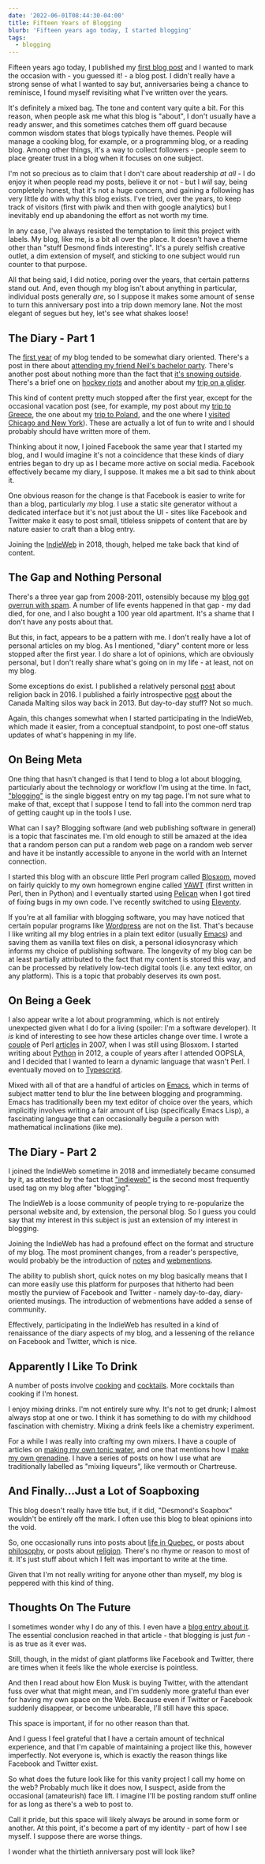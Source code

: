 ```yaml
---
date: '2022-06-01T08:44:30-04:00'
title: Fifteen Years of Blogging
blurb: 'Fifteen years ago today, I started blogging'
tags:
  - blogging
---
```


Fifteen years ago today, I published my [first blog post][1] and I wanted to
mark the occasion with - you guessed it! - a blog post.  I didn't really
have a strong sense of what I wanted to say but, anniversaries being a
chance to reminisce, I found myself revisiting what I've written over the
years.

It's definitely a mixed bag.  The tone and content vary quite a bit.  For
this reason, when people ask me what this blog is "about", I don't usually
have a ready answer, and this sometimes catches them off guard because
common wisdom states that blogs typically have themes.  People will manage a
cooking blog, for example, or a programming blog, or a reading blog.  Among
other things, it's a way to collect followers - people seem to place greater
trust in a blog when it focuses on one subject.

I'm not so precious as to claim that I don't care about readership *at
all* - I do enjoy it when people read my posts, believe it or not - but I
*will* say, being completely honest, that it's not a huge concern, and
gaining a following has very little do with why this blog exists.  I've
tried, over the years, to keep track of visitors (first with piwik and then
with google analytics) but I inevitably end up abandoning the effort as not
worth my time.

In any case, I've always resisted the temptation to limit this project with
labels.  My blog, like me, is a bit all over the place.  It doesn't have a
theme other than "stuff Desmond finds interesting".  It's a purely selfish
creative outlet, a dim extension of myself, and sticking to one subject
would run counter to that purpose.

All that being said, I did notice, poring over the years, that certain
patterns stand out.  And, even though my blog isn't about anything in
particular, individual posts generally *are*, so I suppose it makes some
amount of sense to turn this anniversary post into a trip down memory lane.
Not the most elegant of segues but hey, let's see what shakes loose!

## The Diary - Part 1

The [first year][2] of my blog tended to be somewhat diary oriented.
There's a post in there about [attending my friend Neil's bachelor
party][3].  There's another post about nothing more than the fact that [it's
snowing outside][4].  There's a brief one on [hockey riots][5] and another
about my [trip on a glider][6].

This kind of content pretty much stopped after the first year, except for
the occasional vacation post (see, for example, my post about my [trip to
Greece][7], the one about my [trip to Poland][8], and the one where I
[visited Chicago and New York][9]).  These are actually a lot of fun to
write and I should probably should have written more of them.

Thinking about it now, I joined Facebook the same year that I started my
blog, and I would imagine it's not a coincidence that these kinds of diary
entries began to dry up as I became more active on social media.  Facebook
effectively became my diary, I suppose.  It makes me a bit sad to think
about it.

One obvious reason for the change is that Facebook is easier to write for
than a blog, particularly *my* blog.  I use a static site generator without
a dedicated interface but it's not just about the UI - sites like Facebook
and Twitter make it easy to post small, titleless snippets of content that
are by nature easier to craft than a blog entry.

Joining the [IndieWeb][10] in 2018, though, helped me take back that kind of
content.

## The Gap and Nothing Personal

There's a three year gap from 2008-2011, ostensibly because my [blog got
overrun with spam][11].  A number of life events happened in that gap - my
dad died, for one, and I also bought a 100 year old apartment.  It's a shame
that I don't have any posts about that.

But this, in fact, appears to be a pattern with me.  I don't really have a
lot of personal articles on my blog.  As I mentioned, "diary" content more
or less stopped after the first year.  I do share a lot of opinions, which
are obviously personal, but I don't really share what's going on in my
life - at least, not on my blog.

Some exceptions do exist.  I published a relatively personal [post][12]
about religion back in 2016.  I published a fairly introspective [post][13]
about the Canada Malting silos way back in 2013.  But day-to-day stuff?  Not
so much.

Again, this changes somewhat when I started participating in the IndieWeb,
which made it easier, from a conceptual standpoint, to post one-off status
updates of what's happening in my life.

## On Being Meta

One thing that hasn't changed is that I tend to blog a lot about blogging,
particularly about the technology or workflow I'm using at the time.  In
fact, ["blogging"][14] is the single biggest entry on my tag page.  I'm not
sure what to make of that, except that I suppose I tend to fall into the
common nerd trap of getting caught up in the tools I use.

What can I say?  Blogging software (and web publishing software in general)
is a topic that fascinates me. I'm old enough to still be amazed at the idea
that a random person can put a random web page on a random web server and
have it be instantly accessible to anyone in the world with an Internet
connection.

I started this blog with an obscure little Perl program called
[Blosxom][15], moved on fairly quickly to my own homegrown engine called
[YAWT][16] (first written in Perl, then in Python) and I eventually started
using [Pelican][17] when I got tired of fixing bugs in my own code.  I've
recently switched to using [Eleventy][18].

If you're at all familiar with blogging software, you may have noticed that
certain popular programs like [Wordpress][19] are not on the list.  That's
because I like writing all my blog entries in a plain text editor (usually
[Emacs][20]) and saving them as vanilla text files on disk, a personal
idiosyncrasy which informs my choice of publishing software.  The longevity
of my blog can be at least partially attributed to the fact that my content
is stored this way, and can be processed by relatively low-tech digital
tools (i.e. any text editor, on any platform).  This is a topic that
probably deserves its own post.

## On Being a Geek

I also appear write a lot about programming, which is not entirely
unexpected given what I do for a living (spoiler: I'm a software developer).
It *is* kind of interesting to see how these articles change over time.  I
wrote a [couple][21] of Perl [articles][22] in 2007, when I was still using
Blosxom.  I started writing about [Python][23] in 2012, a couple of years
after I attended OOPSLA, and I decided that I wanted to learn a dynamic
language that wasn't Perl.  I eventually moved on to [Typescript][24].

Mixed with all of that are a handful of articles on [Emacs][25], which in
terms of subject matter tend to blur the line between blogging and
programming.  Emacs has traditionally been my text editor of choice over the
years, which implicitly involves writing a fair amount of Lisp (specifically
Emacs Lisp), a fascinating language that can occasionally beguile a person
with mathematical inclinations (like me).

## The Diary - Part 2

I joined the IndieWeb sometime in 2018 and immediately became consumed by
it, as attested by the fact that ["indieweb"][26] is the second most
frequently used tag on my blog after "blogging".

The IndieWeb is a loose community of people trying to re-popularize the
personal website and, by extension, the personal blog.  So I guess you could
say that my interest in this subject is just an extension of my interest in
blogging.

Joining the IndieWeb has had a profound effect on the format and structure
of my blog.  The most prominent changes, from a reader's perspective, would
probably be the introduction of [notes][27] and [webmentions][28].

The ability to publish short, quick notes on my blog basically means that I
can more easily use this platform for purposes that hitherto had been mostly
the purview of Facebook and Twitter - namely day-to-day, diary-oriented
musings.  The introduction of webmentions have added a sense of community.

Effectively, participating in the IndieWeb has resulted in a kind of
renaissance of the diary aspects of my blog, and a lessening of the
reliance on Facebook and Twitter, which is nice.

## Apparently I Like To Drink

A number of posts involve [cooking][29] and [cocktails][30].  More cocktails
than cooking if I'm honest.

I enjoy mixing drinks.  I'm not entirely sure why.  It's not to get drunk; I
almost always stop at one or two.  I think it has something to do with my
childhood fascination with chemistry.  Mixing a drink feels like a chemistry
experiment.

For a while I was really into crafting my own mixers.  I have a couple of
articles on [making my own tonic water][31], and one that mentions how I
[make my own grenadine][36].  I have a series of posts on how I use what are
traditionally labelled as "mixing liqueurs", like vermouth or Chartreuse.

## And Finally...Just a Lot of Soapboxing

This blog doesn't really have title but, if it did, "Desmond's Soapbox"
wouldn't be entirely off the mark.  I often use this blog to bleat opinions
into the void.

So, one occasionally runs into posts about [life in Quebec][32], or posts
about [philosophy][33], or posts about [religion][34].  There's no rhyme or
reason to most of it.  It's just stuff about which I felt was important to
write at the time.

Given that I'm not really writing for anyone other than myself, my blog is
peppered with this kind of thing.

## Thoughts On The Future

I sometimes wonder why I do any of this.  I even have a [blog entry about
it][35].  The essential conclusion reached in that article - that blogging
is just *fun* - is as true as it ever was.

Still, though, in the midst of giant platforms like Facebook and Twitter,
there are times when it feels like the whole exercise is pointless.

And then I read about how Elon Musk is buying Twitter, with the attendant
fuss over what that might mean, and I'm suddenly more grateful than ever for
having my own space on the Web.  Because even if Twitter or Facebook
suddenly disappear, or become unbearable, I'll still have this space.

This space is important, if for no other reason than that.

And I guess I feel grateful that I have a certain amount of technical
experience, and that I'm capable of maintaining a project like this, however
imperfectly.  Not everyone is, which is exactly the reason things like
Facebook and Twitter exist.

So what does the future look like for this vanity project I call my home on
the web?  Probably much like it does now, I suspect, aside from the
occasional (amateurish) face lift.  I imagine I'll be posting random stuff
online for as long as there's a web to post to.

Call it pride, but this space will likely always be around in some form or
another.  At this point, it's become a part of my identity - part of how I
see myself.  I suppose there are worse things.

I wonder what the thirtieth anniversary post will look like?

[1]: /2007/06/01/blogging
[2]: /2007/
[3]: /2007/08/04/bachelor
[4]: /2007/12/17/snow
[5]: /2008/04/22/montreal-looting
[6]: /2007/06/12/gliding
[7]: /2015/07/11/trip-greece
[8]: /2016/06/29/poland
[9]: /2018/11/10/new-york-chicago
[10]: https://indieweb.org
[11]: /2008/09/08/no-comments
[12]: /2016/04/02/on-escaping-your-past
[13]: /2013/07/31/canada-malting
[14]: /posts/tags/blogging
[15]: http://blosxom.sourceforge.net/
[16]: https://github.com/drivet/yawt
[17]: https://blog.getpelican.com/
[18]: https://www.11ty.dev/
[19]: https://wordpress.com/
[20]: https://www.gnu.org/software/emacs/
[21]: /2008/02/13/perl-scoping
[22]: /2008/07/06/perl-error-handling
[23]: /posts/articles/tags/python
[24]: /posts/articles/tags/typescript
[25]: /posts/articles/tags/emacs
[26]: /posts/articles/tags/indieweb
[27]: /posts/notes/
[28]: https://indieweb.org/Webmention
[29]: /posts/articles/tags/cooking
[30]: /posts/articles/tags/cocktails
[31]: /posts/articles/tags/tonic
[32]: /posts/articles/tags/quebec
[33]: /posts/articles/tags/philosophy
[34]: /posts/articles/tags/religion
[35]: /2020/04/28/writing-reasons
[36]: /2014/12/22/more-sour-cocktails
